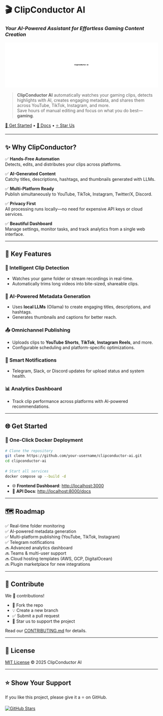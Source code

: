 # 🎬 ClipConductor AI
### *Your AI-Powered Assistant for Effortless Gaming Content Creation*

![ClipConductor Hero Banner](assets/banner.png)

> **ClipConductor AI** automatically watches your gaming clips, detects highlights with AI, creates engaging metadata, and shares them across YouTube, TikTok, Instagram, and more.  
> Save hours of manual editing and focus on what you do best—**gaming**.

[🚀 Get Started](#-get-started) • [📖 Docs](#-documentation) • [⭐ Star Us](https://github.com/your-username/clipconductor-ai/stargazers)

---

## ✨ Why ClipConductor?

✅ **Hands-Free Automation**  
Detects, edits, and distributes your clips across platforms.

✅ **AI-Generated Content**  
Catchy titles, descriptions, hashtags, and thumbnails generated with LLMs.

✅ **Multi-Platform Ready**  
Publish simultaneously to YouTube, TikTok, Instagram, Twitter/X, Discord.

✅ **Privacy First**  
All processing runs locally—no need for expensive API keys or cloud services.

✅ **Beautiful Dashboard**  
Manage settings, monitor tasks, and track analytics from a single web interface.

---

## 🚀 Key Features

### 🎥 Intelligent Clip Detection
- Watches your game folder or stream recordings in real-time.
- Automatically trims long videos into bite-sized, shareable clips.

### 🧠 AI-Powered Metadata Generation
- Uses **local LLMs** (Ollama) to create engaging titles, descriptions, and hashtags.
- Generates thumbnails and captions for better reach.

### 📤 Omnichannel Publishing
- Uploads clips to **YouTube Shorts**, **TikTok**, **Instagram Reels**, and more.
- Configurable scheduling and platform-specific optimizations.

### 📲 Smart Notifications
- Telegram, Slack, or Discord updates for upload status and system health.

### 📊 Analytics Dashboard
- Track clip performance across platforms with AI-powered recommendations.

---

## 🌐 Get Started

### 🐳 One-Click Docker Deployment

```bash
# Clone the repository
git clone https://github.com/your-username/clipconductor-ai.git
cd clipconductor-ai

# Start all services
docker compose up --build -d
```

- 🌐 **Frontend Dashboard**: [http://localhost:3000](http://localhost:3000)  
- 📖 **API Docs**: [http://localhost:8000/docs](http://localhost:8000/docs)  

---

## 🗺 Roadmap

✅ Real-time folder monitoring  
✅ AI-powered metadata generation  
✅ Multi-platform publishing (YouTube, TikTok, Instagram)  
✅ Telegram notifications  
🔜 Advanced analytics dashboard  
🔜 Teams & multi-user support  
🔜 Cloud hosting templates (AWS, GCP, DigitalOcean)  
🔜 Plugin marketplace for new integrations  

---

## 🤝 Contribute

We 💚 contributions!  
- 📂 Fork the repo  
- 💡 Create a new branch  
- ✅ Submit a pull request  
- 🌟 Star us to support the project  

Read our [CONTRIBUTING.md](CONTRIBUTING.md) for details.

---

## 📜 License

[MIT License](LICENSE) © 2025 ClipConductor AI

---

## ⭐ Show Your Support

If you like this project, please give it a ⭐ on GitHub.

[![GitHub Stars](https://img.shields.io/github/stars/your-username/clipconductor-ai?style=social)](https://github.com/your-username/clipconductor-ai/stargazers)
